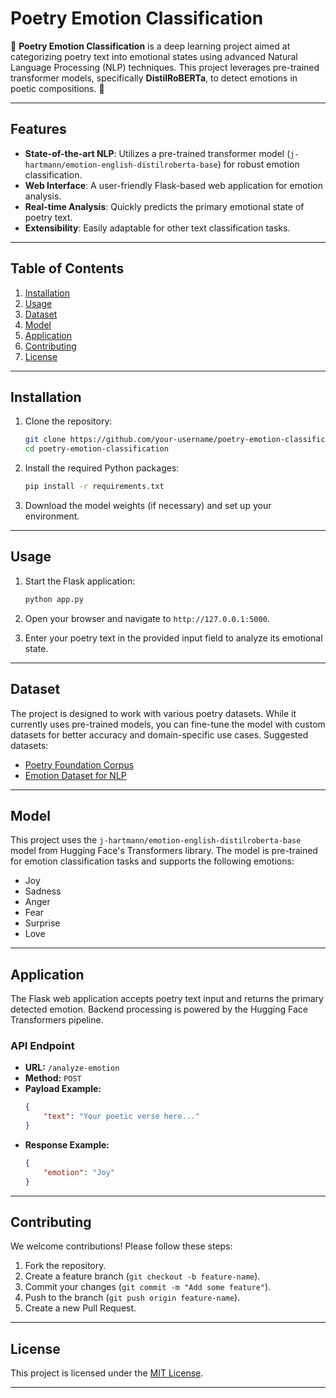 # Poetry Emotion Classification

🚀 **Poetry Emotion Classification** is a deep learning project aimed at categorizing poetry text into emotional states using advanced Natural Language Processing (NLP) techniques. This project leverages pre-trained transformer models, specifically **DistilRoBERTa**, to detect emotions in poetic compositions. 🌟

---

## Features

- **State-of-the-art NLP**: Utilizes a pre-trained transformer model (`j-hartmann/emotion-english-distilroberta-base`) for robust emotion classification.
- **Web Interface**: A user-friendly Flask-based web application for emotion analysis.
- **Real-time Analysis**: Quickly predicts the primary emotional state of poetry text.
- **Extensibility**: Easily adaptable for other text classification tasks.

---

## Table of Contents

1. [Installation](#installation)
2. [Usage](#usage)
3. [Dataset](#dataset)
4. [Model](#model)
5. [Application](#application)
6. [Contributing](#contributing)
7. [License](#license)

---

## Installation

1. Clone the repository:

    ```bash
    git clone https://github.com/your-username/poetry-emotion-classification.git
    cd poetry-emotion-classification
    ```

2. Install the required Python packages:

    ```bash
    pip install -r requirements.txt
    ```

3. Download the model weights (if necessary) and set up your environment.

---

## Usage

1. Start the Flask application:

    ```bash
    python app.py
    ```

2. Open your browser and navigate to `http://127.0.0.1:5000`.

3. Enter your poetry text in the provided input field to analyze its emotional state.

---

## Dataset

The project is designed to work with various poetry datasets. While it currently uses pre-trained models, you can fine-tune the model with custom datasets for better accuracy and domain-specific use cases. Suggested datasets:

- [Poetry Foundation Corpus](https://www.poetryfoundation.org/)
- [Emotion Dataset for NLP](https://huggingface.co/datasets/emotion)

---

## Model

This project uses the `j-hartmann/emotion-english-distilroberta-base` model from Hugging Face's Transformers library. The model is pre-trained for emotion classification tasks and supports the following emotions:

- Joy
- Sadness
- Anger
- Fear
- Surprise
- Love

---

## Application

The Flask web application accepts poetry text input and returns the primary detected emotion. Backend processing is powered by the Hugging Face Transformers pipeline.

### API Endpoint

- **URL:** `/analyze-emotion`
- **Method:** `POST`
- **Payload Example:**
    ```json
    {
        "text": "Your poetic verse here..."
    }
    ```
- **Response Example:**
    ```json
    {
        "emotion": "Joy"
    }
    ```

---

## Contributing

We welcome contributions! Please follow these steps:

1. Fork the repository.
2. Create a feature branch (`git checkout -b feature-name`).
3. Commit your changes (`git commit -m "Add some feature"`).
4. Push to the branch (`git push origin feature-name`).
5. Create a new Pull Request.

---

## License

This project is licensed under the [MIT License](LICENSE).

---
